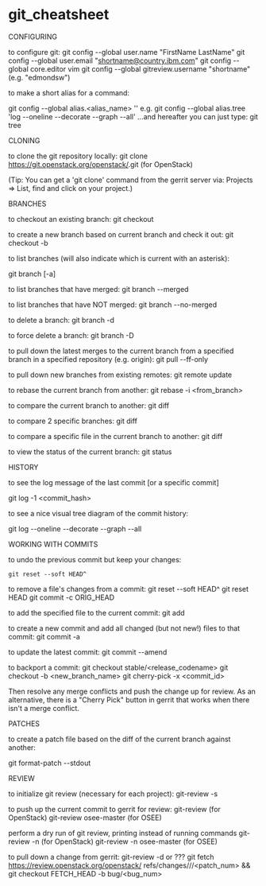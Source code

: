 # git_cheatsheet

CONFIGURING

to configure git:
   git config --global user.name "FirstName LastName"
   git config --global user.email "shortname@country.ibm.com"
   git config --global core.editor vim
   git config --global gitreview.username "shortname"  (e.g. "edmondsw")

 

to make a short alias for a command:

git config --global alias.<alias_name> '<aliased command>'
e.g.
git config --global alias.tree 'log --oneline --decorate --graph --all'
...and hereafter you can just type:
git tree

 

CLONING

to clone the git repository locally:
   git clone https://git.openstack.org/openstack/<projectname>.git  (for OpenStack)

(Tip: You can get a 'git clone' command from the gerrit server via: Projects => List, find and click on your project.)

 

BRANCHES

to checkout an existing branch:
   git checkout <branch>

 

to create a new branch based on current branch and check it out:
   git checkout -b <branch>

 

to list branches (will also indicate which is current with an asterisk):

   git branch [-a]

 

to list branches that have merged:
   git branch --merged

 

to list branches that have NOT merged:
   git branch --no-merged

 

to delete a branch:
   git branch -d <branch>

 

to force delete a branch:
   git branch -D <branch>

 

to pull down the latest merges to the current branch from a specified branch in a specified repository (e.g. origin):
   git pull --ff-only <repository> <branch>

 

to pull down new branches from existing remotes:
   git remote update

 

to rebase the current branch from another:
   git rebase -i <from_branch>

 

to compare the current branch to another:
   git diff <branch2>

 

to compare 2 specific branches:
   git diff <branch1> <branch2>

 

to compare a specific file in the current branch to another:
   git diff <branch2> <file>

 

to view the status of the current branch:
   git status

 

HISTORY

to see the log message of the last commit [or a specific commit]

git log -1 <commit_hash>

 

to see a nice visual tree diagram of the commit history:

git log --oneline --decorate --graph --all

 

WORKING WITH COMMITS

to undo the previous commit but keep your changes:

    git reset --soft HEAD^

 

to remove a file's changes from a commit:
    git reset --soft HEAD^
    git reset HEAD <file>
    git commit -c ORIG_HEAD

 

to add the specified file to the current commit:
   git add <file>

 

to create a new commit and add all changed (but not new!) files to that commit:
   git commit -a

 

to update the latest commit:
   git commit --amend

 

to backport a commit:
   git checkout stable/<release_codename>
   git checkout -b <new_branch_name>
   git cherry-pick -x <commit_id>

Then resolve any merge conflicts and push the change up for review. As an alternative, there is a "Cherry Pick" button in gerrit that works when there isn't a merge conflict.

 

PATCHES

to create a patch file based on the diff of the current branch against another:

   git format-patch <branch> --stdout

 

REVIEW

to initialize git review (necessary for each project):
   git-review -s

 

to push up the current commit to gerrit for review:
   git-review (for OpenStack)
   git-review osee-master (for OSEE)

 

perform a dry run of git review, printing instead of running commands
   git-review -n (for OpenStack)
   git-review -n osee-master (for OSEE)

 

to pull down a change from gerrit:
   git-review -d <change-id>
or ???
   git fetch https://review.openstack.org/openstack/<proj> refs/changes/<id>/<id>/<patch_num> && git checkout FETCH_HEAD -b bug/<bug_num>
